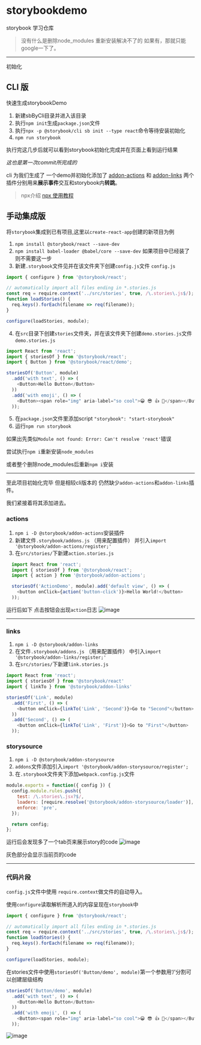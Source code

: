 # storybookdemo
storybook 学习仓库

> 没有什么是删除node_modules 重新安装解决不了的  如果有，那就只能google一下了。

---
初始化
## CLI 版
快速生成storybookDemo
1. 新建sbByCli目录并进入该目录 
2. 执行`npm init`生成`package.json`文件
3. 执行`npx -p @storybook/cli sb init --type react`命令等待安装初始化
4. `npm run storybook`

执行完这几步后就可以看到storybook初始化完成并在页面上看到运行结果

*这也是第一次commit所完成的*

cli 为我们生成了 一个demo并初始化添加了
[addon-actions](https://github.com/storybookjs/storybook/tree/master/addons/actions)
和
[addon-links](https://github.com/storybookjs/storybook/tree/master/addons/links)
两个插件分别用来**展示事件**交互和storybook内**转跳**。

> npx介绍  [npx 使用教程](http://www.ruanyifeng.com/blog/2019/02/npx.html)

## 手动集成版
将`storybook`集成到已有项目,这里以`create-react-app`创建的新项目为例
1. `npm install @storybook/react --save-dev`
2. `npm install babel-loader @babel/core --save-dev` 如果项目中已经装了 则不需要这一步
3. 新建`.storybook`文件见并在该文件夹下创建`config.js`文件
`config.js`
```js
import { configure } from '@storybook/react';

// automatically import all files ending in *.stories.js
const req = require.context('../src/stories', true, /\.stories\.js$/);
function loadStories() {
  req.keys().forEach(filename => req(filename));
}

configure(loadStories, module);

```
4. 在`src`目录下创建`stories`文件夹，并在该文件夹下创建`demo.stories.js`文件
`demo.stories.js`
```js
import React from 'react';
import { storiesOf } from '@storybook/react';
import { Button } from '@storybook/react/demo';

storiesOf('Button', module)
  .add('with text', () => (
    <Button>Hello Button</Button>
  ))
  .add('with emoji', () => (
    <Button><span role="img" aria-label="so cool">😀 😎 👍 💯</span></Button>
  ));   
```
5. 在`package.json`文件里添加script `"storybook": "start-storybook"`
6. 运行`npm run storybook`

如果出先类似`Module not found: Error: Can't resolve 'react'`错误 

尝试执行`npm i`重新安装`node_modules`

或者整个删除node_modules后重新`npm i`安装

---
至此项目初始化完毕 但是相较cli版本的 仍然缺少`addon-actions`和`addon-links`插件。

我们紧接着将其添加进去。
 
 ### actions
1. `npm i -D @storybook/addon-actions`安装插件
2. 新建文件`.storybook/addons.js` （用来配置插件） 并引入`import '@storybook/addon-actions/register;'`
3. 在`src/stories/`下新建`action.stories.js`
```js
  import React from 'react';
  import { storiesOf } from '@storybook/react';
  import { action } from '@storybook/addon-actions';

  storiesOf('ActionDemo', module).add('default view', () => (
    <button onClick={action('button-click')}>Hello World!</button>
  ));
```
运行后如下 点击按钮会出现`action`日志
![image](https://user-images.githubusercontent.com/19797724/63237750-da3e7800-c275-11e9-94be-c46e7bb83eca.png)

---
### links
1. `npm i -D @storybook/addon-links`
2. 在文件`.storybook/addons.js` （用来配置插件） 中引入`import '@storybook/addon-links/register;'`
3. 在`src/stories/`下新建`link.stories.js`
```js
import React from 'react';
import { storiesOf } from '@storybook/react'
import { linkTo } from '@storybook/addon-links'

storiesOf('Link', module)
  .add('First', () => (
    <button onClick={linkTo('Link', 'Second')}>Go to "Second"</button>
  ))
  .add('Second', () => (
    <button onClick={linkTo('Link', 'First')}>Go to "First"</button>
  ));
```
  
### storysource

1. `npm i -D @storybook/addon-storysource `
2. `addons`文件添加引入`import '@storybook/addon-storysource/register';`
3.  在`.storybook`文件夹下添加`webpack.config.js`文件
```js
module.exports = function({ config }) {
  config.module.rules.push({
    test: /\.stories\.jsx?$/,
    loaders: [require.resolve('@storybook/addon-storysource/loader')],
    enforce: 'pre',
  });

  return config;
};
```
运行后会发现多了一个tab页来展示story的code
![image](https://user-images.githubusercontent.com/19797724/63241368-0a8e1280-c286-11e9-8478-f3f616606fb3.png)

灰色部分会显示当前页的code

---

### 代码片段

`config.js`文件中使用 `require.context`做文件的自动导入。

使用`configure`读取解析所道入的内容呈现在`storybook`中
```js
import { configure } from '@storybook/react';

// automatically import all files ending in *.stories.js
const req = require.context('../src/stories', true, /\.stories\.js$/);
function loadStories() {
  req.keys().forEach(filename => req(filename));
}

configure(loadStories, module);
```

在stories文件中使用`storiesOf('Button/demo', module)`第一个参数用‘/’分割可以创建层级结构
```js
storiesOf('Button/demo', module)
  .add('with text', () => (
    <Button>Hello Button</Button>
  ))
  .add('with emoji', () => (
    <Button><span role="img" aria-label="so cool">😀 😎 👍 💯</span></Button>
  )); 
```
![image](https://user-images.githubusercontent.com/19797724/63310987-4f21b880-c32f-11e9-83ea-1f170813fe09.png)
